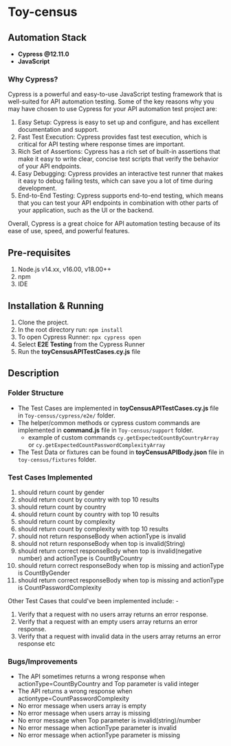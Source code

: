 # Toy-census
 
## Automation Stack
- **Cypress @12.11.0**
- **JavaScript**

### Why Cypress?
Cypress is a powerful and easy-to-use JavaScript testing framework that is well-suited for API automation testing. Some of the key reasons why you may have chosen to use Cypress for your API automation test project are:

1. Easy Setup: Cypress is easy to set up and configure, and has excellent documentation and support.
2. Fast Test Execution: Cypress provides fast test execution, which is critical for API testing where response times are important.
3. Rich Set of Assertions: Cypress has a rich set of built-in assertions that make it easy to write clear, concise test scripts that verify the behavior of your API endpoints.
4. Easy Debugging: Cypress provides an interactive test runner that makes it easy to debug failing tests, which can save you a lot of time during development.
5. End-to-End Testing: Cypress supports end-to-end testing, which means that you can test your API endpoints in combination with other parts of your application, such as the UI or the backend.

Overall, Cypress is a great choice for API automation testing because of its ease of use, speed, and powerful features.

## Pre-requisites
1. Node.js v14.xx, v16.00, v18.00++
2. npm
3. IDE

## Installation & Running
1. Clone the project.
2. In the root directory run: 
```npm install```
3. To open Cypress Runner: 
```npx cypress open```
4. Select **E2E Testing** from the Cypress Runner
5. Run the **toyCensusAPITestCases.cy.js** file

## Description

### Folder Structure
- The Test Cases are implemented in **toyCensusAPITestCases.cy.js** file in ```Toy-census/cypress/e2e/``` folder.
- The helper/common methods or cypress custom commands are implemented in **command.js** file in ```Toy-census/support``` folder.
  - example of custom commands ```cy.getExpectedCountByCountryArray``` or ```cy.getExpectedCountPasswordComplexityArray```
- The Test Data or fixtures can be found in **toyCensusAPIBody.json** file in ```toy-census/fixtures``` folder.

### Test Cases Implemented
1. should return count by gender
2. should return count by country with top 10 results
3. should return count by country
4. should return count by country with top 10 results
5. should return count by complexity
6. should return count by complexity with top 10 results
7. should not return responseBody when actionType is invalid
8. should not return responseBody when top is invalid(String)
9. should return correct responseBody when top is invalid(negative number) and actionType is CountByCountry
10. should return correct responseBody when top is missing and actionType is CountByGender
11. should return correct responseBody when top is missing and actionType is CountPasswordComplexity

Other Test Cases that could've been implemented include: -
1. Verify that a request with no users array returns an error response.
2. Verify that a request with an empty users array returns an error response.
3. Verify that a request with invalid data in the users array returns an error response etc

### Bugs/Improvements
- The API sometimes returns a wrong response when actionType=CountByCountry and Top parameter is valid integer
- The API returns a wrong response when actiontype=CountPasswordComplexity
- No error message when users array is empty
- No error message when users array is missing
- No error message when Top parameter is invalid(string)/number
- No error message when actionType parameter is invalid
- No error message when actionType parameter is missing
